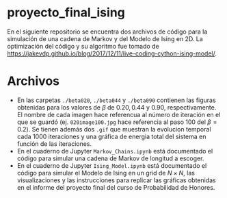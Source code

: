 # proyecto_final_ising
En el siguiente repositorio se encuentra dos archivos de código para la simulación de una cadena de Markov y del Modelo de Ising en 2D. La optimización del código y su algoritmo fue tomado de https://jakevdp.github.io/blog/2017/12/11/live-coding-cython-ising-model/.

# Archivos
- En las carpetas `./beta020`, `./beta044` y `./beta090` contienen las figuras obtenidas para los valores de $\beta$ de $0.20, 0.44$ y $0.90$, respectivamente. El nombre de cada imagen hace referencua al número de iteración en el que se guardó (ej. `020image100.jpg` hace referencia al paso $100$ del $\beta=0.2$). Se tienen además dos `.gif` que muestran la evolucion temporal cada $1000$ iteraciones y una gráfica de energia total del sistema en función de las iteraciones.
- En el cuaderno de Jupyter `Markov_Chains.ipynb` está documentado el código para simular una cadena de Markov de longitud a escoger.
- En el cuaderno de Jupyter `Ising_Model.ipynb` está documentado el código para simular el Modelo de Ising en un grid de $N\times N$, las visualizaciones y las instrucciones para replicar las gráficas obtenidas en el informe del proyecto final del curso de Probabilidad de Honores.
